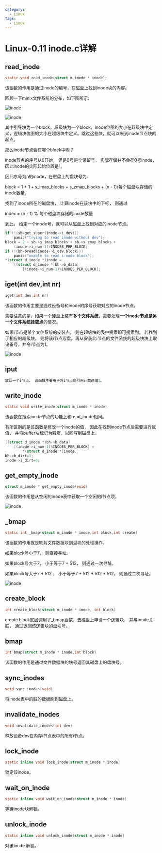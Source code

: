 ```yaml
---
category:
  - Linux
Tags:
  - Linux
---
```


# Linux-0.11 inode.c详解

## read_inode

```c
static void read_inode(struct m_inode * inode);
```

该函数的作用是通过inode的编号，在磁盘上找到inode块的内容。

回顾一下minix文件系统的分布，如下图所示:

![inode](https://github.com/zgjsxx/static-img-repo/raw/main/blog/Linux/Linux-0.11-fs/minixfs.drawio.png)

![inode](https://github.com/zgjsxx/static-img-repo/raw/main/blog/Linux/Linux-0.11-fs/inode_map.drawio.png)

其中引导块为一个block，超级块为一个block，inode位图的大小在超级块中定义，逻辑块位图的大小在超级块中定义。跳过这些块，就可以来到inode节点块的起点。

那么inode节点会在哪个block中呢？

inode节点的序号从0开始， 但是0号是个保留号， 实际存储并不会存0号inode， 因此inode的实际起始位置是1。

因此序号为n的inode，在磁盘上的盘块号为:

block = 1 + 1 + s_imap_blocks + s_zmap_blocks + (n - 1)/每个磁盘块存储的inode数量。

找到了inode所在的磁盘块， 计算inode在该块中的下标， 则通过

index = (n - 1) % 每个磁盘块存储的inode数量

到此， 给定一个inode号，就可以从磁盘上找到对应的inode节点。


```C
if (!(sb=get_super(inode->i_dev)))
    panic("trying to read inode without dev");
block = 2 + sb->s_imap_blocks + sb->s_zmap_blocks +
    (inode->i_num-1)/INODES_PER_BLOCK;
if (!(bh=bread(inode->i_dev,block)))
    panic("unable to read i-node block");
*(struct d_inode *)inode =
    ((struct d_inode *)bh->b_data)
        [(inode->i_num-1)%INODES_PER_BLOCK];
```

## iget(int dev,int nr)

```c
iget(int dev,int nr)
```
该函数的作用主要是通过设备号和inode的序号获取对应的inode节点。

需要注意的是，如果一个硬盘上装有**多个文件系统**，需要处理**一个inode节点是另一个文件系统挂载点**的情况。

如果i节点是某个文件系统的安装点， 则在超级块的表中搜索即可搜索到。 若找到了相应的超级块， 则将该i节点写盘。再从安装此i节点的文件系统的超级快块上取设备号，并令i节点为1。

![inode](https://github.com/zgjsxx/static-img-repo/raw/main/blog/Linux/Linux-0.11-fs/inode_iget.png)




## iput
```c
放回一个i节点。 该函数主要用于将i节点的引用计数递减1。
```

## write_inode
```c
static void write_inode(struct m_inode * inode)
```
该函数在搜索inode节点的功能上和read_inode相同。

有所区别的是该函数是修改一个inode的值， 因此在找到inode节点后需要进行赋值， 并将buffer块标记为脏页，以回写到磁盘上。

```c
((struct d_inode *)bh->b_data)
    [(inode->i_num-1)%INODES_PER_BLOCK] =
        *(struct d_inode *)inode;
bh->b_dirt=1;
inode->i_dirt=0;
```

## get_empty_inode
```c
struct m_inode * get_empty_inode(void)
```
该函数的作用是从空闲的inode表中获取一个空闲的i节点项。

![inode](https://github.com/zgjsxx/static-img-repo/raw/main/blog/Linux/Linux-0.11-fs/get_empty_inode.png)


## _bmap
```c
static int _bmap(struct m_inode * inode,int block,int create)
```
该函数的作用就是映射文件数据块到盘块的处理操作。

如果block号小于7， 则直接寻址。

如果block号大于7， 小于等于7 + 512， 则通过一次寻址。

如果block号大于7 + 512 ， 小于等于7 + 512 + 512 * 512， 则通过二次寻址。

![inode](https://github.com/zgjsxx/static-img-repo/raw/main/blog/Linux/Linux-0.11-fs/inode_search_address.png)


## create_block
```c
int create_block(struct m_inode * inode, int block)
```

create block底层调用了_bmap函数，去磁盘上申请一个逻辑块， 并与inode关联， 通过返回该逻辑块的盘块号。

## bmap
```c
int bmap(struct m_inode * inode,int block)
```
该函数的作用是通过文件数据块的块号返回其磁盘上的盘块号。

## sync_inodes
```c
void sync_inodes(void)
```
将inode表中的脏的数据刷到磁盘上。

## invalidate_inodes
```c
void invalidate_inodes(int dev)
```
释放设备dev在内存i节点表中的所有i节点。

## lock_inode
```c
static inline void lock_inode(struct m_inode * inode)
```

锁定该inode。


## wait_on_inode
```c
static inline void wait_on_inode(struct m_inode * inode)
```
等待inode块解锁。


## unlock_inode

```c
static inline void unlock_inode(struct m_inode * inode)
```

对该inode 解锁。